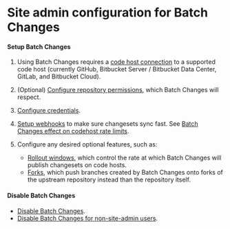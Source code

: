 # Site admin configuration for Batch Changes

#### Setup Batch Changes 

1. Using Batch Changes requires a [code host connection](../../admin/external_services/index.md) to a supported code host (currently GitHub, Bitbucket Server / Bitbucket Data Center, GitLab, and Bitbucket Cloud).

1. (Optional) [Configure repository permissions](../../admin/repo/permissions.md), which Batch Changes will respect.

1. [Configure credentials](configuring_credentials.md).

1. [Setup webhooks](../../admin/config/webhooks.md) to make sure changesets sync fast. See [Batch Changes effect on codehost rate limits](../references/requirements.md#batch-changes-effect-on-code-host-rate-limits).

1. Configure any desired optional features, such as:
    * [Rollout windows](../../../admin/config/batch_changes.md#rollout-windows), which control the rate at which Batch Changes will publish changesets on code hosts.
    * [Forks](../../../admin/config/batch_changes.md#forks), which push branches created by Batch Changes onto forks of the upstream repository instead than the repository itself.

#### Disable Batch Changes
- [Disable Batch Changes](../explanations/permissions_in_batch_changes.md#disabling-batch-changes).
- [Disable Batch Changes for non-site-admin users](../explanations/permissions_in_batch_changes.md#disabling-batch-changes-for-non-site-admin-users).
